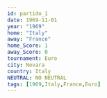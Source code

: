 ```yaml
---
id: partido_1
date: 1969-11-01
year: "1969"
home: "Italy"
away: "France"
home_Score: 1
away_Score: 0
tournament: Euro
city: Novara
country: Italy
NEUTRAL: NO NEUTRAL
tags: [1969,Italy,France,Euro]
---
```

